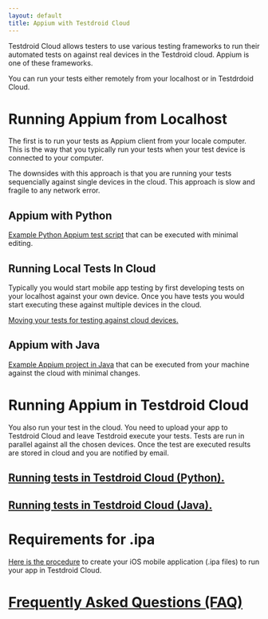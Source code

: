 ```yaml
---
layout: default
title: Appium with Testdroid Cloud
---
```


Testdroid Cloud allows testers to use various testing frameworks to
run their automated tests on against real devices in the Testdroid
cloud. Appium is one of these frameworks.

You can run your tests either remotely from your localhost or in
Testdrdoid Cloud.

# Running Appium from Localhost

The first is to run your tests as Appium client from your locale
computer. This is the way that you typically run your tests when your
test device is connected to your computer.

The downsides with this approach is that you are running your tests
sequencially against single devices in the cloud. This approach is
slow and fragile to any network error.

## Appium with Python

[Example Python Appium test script](python/) that can be executed with minimal
editing.

## Running Local Tests In Cloud

Typically you would start mobile app testing by first developing tests
on your localhost against your own device. Once you have tests you
would start executing these against multiple devices in the cloud.

[Moving your tests for testing against cloud devices.](moving-tests-to-cloud.html)

## Appium with Java

[Example Appium project in Java](java/) that can be executed from your machine
against the cloud with minimal changes.

# Running Appium in Testdroid Cloud

You also run your test in the cloud. You need to upload your app to
Testdroid Cloud and leave Testdroid execute your tests. Tests are run
in parallel against all the chosen devices. Once the test are executed
results are stored in cloud and you are notified by email. 

## [Running tests in Testdroid Cloud (Python).]({{site.baseurl}}/appium/python/server-side-appium-in-tc.html)

## [Running tests in Testdroid Cloud (Java).]({{site.baseurl}}/appium/java/server-side-appium-in-tc.html)

# Requirements for .ipa

[Here is the procedure](requirements-for-ipa.html) to create your iOS
mobile application (.ipa files) to run your app in Testdroid Cloud.

# [Frequently Asked Questions (FAQ)](faq.html)